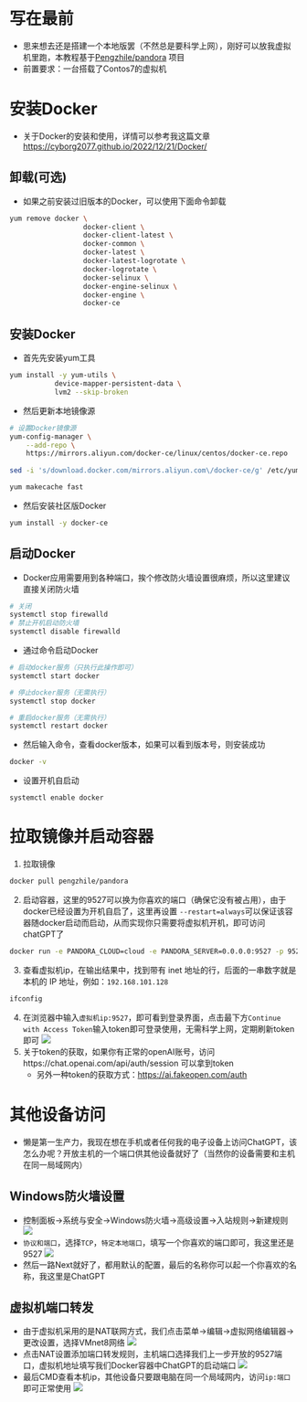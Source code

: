 # 写在最前
- 思来想去还是搭建一个本地版罢（不然总是要科学上网），刚好可以放我虚拟机里跑，本教程基于[Pengzhile/pandora](https://github.com/pengzhile/pandora) 项目
- 前置要求：一台搭载了Contos7的虚拟机
 

# 安装Docker
- 关于Docker的安装和使用，详情可以参考我这篇文章 https://cyborg2077.github.io/2022/12/21/Docker/

## 卸载(可选)
 
- 如果之前安装过旧版本的Docker，可以使用下面命令卸载
``` BASH
yum remove docker \
                  docker-client \
                  docker-client-latest \
                  docker-common \
                  docker-latest \
                  docker-latest-logrotate \
                  docker-logrotate \
                  docker-selinux \
                  docker-engine-selinux \
                  docker-engine \
                  docker-ce
```

## 安装Docker

- 首先先安装yum工具
``` BASH
yum install -y yum-utils \
           device-mapper-persistent-data \
           lvm2 --skip-broken
```

- 然后更新本地镜像源
``` BASH
# 设置Docker镜像源
yum-config-manager \
    --add-repo \
    https://mirrors.aliyun.com/docker-ce/linux/centos/docker-ce.repo
    
sed -i 's/download.docker.com/mirrors.aliyun.com\/docker-ce/g' /etc/yum.repos.d/docker-ce.repo

yum makecache fast
```

- 然后安装社区版Docker
``` BASH
yum install -y docker-ce
```

## 启动Docker

- Docker应用需要用到各种端口，挨个修改防火墙设置很麻烦，所以这里建议直接关闭防火墙
``` BASH
# 关闭
systemctl stop firewalld
# 禁止开机启动防火墙
systemctl disable firewalld
```

- 通过命令启动Docker
``` BASH
# 启动docker服务（只执行此操作即可）
systemctl start docker 

# 停止docker服务（无需执行）
systemctl stop docker

# 重启docker服务（无需执行）
systemctl restart docker
```

- 然后输入命令，查看docker版本，如果可以看到版本号，则安装成功
``` BASH
docker -v
``` 

- 设置开机自启动
``` BSAH
systemctl enable docker
```


# 拉取镜像并启动容器
1. 拉取镜像
``` BASH
docker pull pengzhile/pandora
```
2. 启动容器，这里的9527可以换为你喜欢的端口（确保它没有被占用），由于docker已经设置为开机自启了，这里再设置 `--restart=always`可以保证该容器随docker启动而启动，从而实现你只需要将虚拟机开机，即可访问chatGPT了
``` BASH
docker run -e PANDORA_CLOUD=cloud -e PANDORA_SERVER=0.0.0.0:9527 -p 9527:9527 -d --restart=always pengzhile/pandora
```
3. 查看虚拟机ip，在输出结果中，找到带有 inet 地址的行，后面的一串数字就是本机的 IP 地址，例如：`192.168.101.128`
``` BASH
ifconfig
```
4. 在浏览器中输入`虚拟机ip:9527`，即可看到登录界面，点击最下方`Continue with Access Token`输入token即可登录使用，无需科学上网，定期刷新token即可
![](https://s1.ax1x.com/2023/06/14/pCnzCWV.png)
5. 关于token的获取，如果你有正常的openAI账号，访问https://chat.openai.com/api/auth/session 可以拿到token
    - 另外一种token的获取方式：https://ai.fakeopen.com/auth

# 其他设备访问
- 懒是第一生产力，我现在想在手机或者任何我的电子设备上访问ChatGPT，该怎么办呢？开放主机的一个端口供其他设备就好了（当然你的设备需要和主机在同一局域网内）

## Windows防火墙设置
- 控制面板->系统与安全->Windows防火墙->高级设置->入站规则->新建规则
![](https://s1.ax1x.com/2023/06/20/pC8B6Ve.png)
- `协议和端口`，选择`TCP`，`特定本地端口`，填写一个你喜欢的端口即可，我这里还是9527
![](https://s1.ax1x.com/2023/06/20/pC8BRPA.png)
- 然后一路Next就好了，都用默认的配置，最后的名称你可以起一个你喜欢的名称，我这里是ChatGPT

## 虚拟机端口转发
- 由于虚拟机采用的是NAT联网方式，我们点击菜单->编辑->虚拟网络编辑器->更改设置，选择VMnet8网络
![](https://s1.ax1x.com/2023/06/20/pC8DPIJ.png)
- 点击NAT设置添加端口转发规则，主机端口选择我们上一步开放的9527端口，虚拟机地址填写我们Docker容器中ChatGPT的启动端口
![](https://s1.ax1x.com/2023/06/20/pC8DmqO.png)
- 最后CMD查看本机ip，其他设备只要跟电脑在同一个局域网内，访问`ip:端口`即可正常使用
![](https://s1.ax1x.com/2023/06/20/pC8D0ij.jpg)
